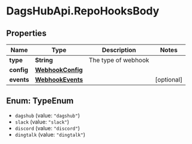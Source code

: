 # DagsHubApi.RepoHooksBody

## Properties
Name | Type | Description | Notes
------------ | ------------- | ------------- | -------------
**type** | **String** | The type of webhook | 
**config** | [**WebhookConfig**](WebhookConfig.md) |  | 
**events** | [**WebhookEvents**](WebhookEvents.md) |  | [optional] 

<a name="TypeEnum"></a>
## Enum: TypeEnum

* `dagshub` (value: `"dagshub"`)
* `slack` (value: `"slack"`)
* `discord` (value: `"discord"`)
* `dingtalk` (value: `"dingtalk"`)

